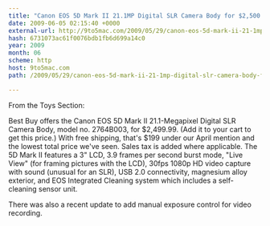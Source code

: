 ```yaml
---
title: "Canon EOS 5D Mark II 21.1MP Digital SLR Camera Body for $2,500 + free shipping"
date: 2009-06-05 02:15:40 +0000
external-url: http://9to5mac.com/2009/05/29/canon-eos-5d-mark-ii-21-1mp-digital-slr-camera-body-for-2500-free-shipping/
hash: 6731073ac61f0076bdb1fb6d699a14c0
year: 2009
month: 06
scheme: http
host: 9to5mac.com
path: /2009/05/29/canon-eos-5d-mark-ii-21-1mp-digital-slr-camera-body-for-2500-free-shipping/

---
```


From the Toys Section:

Best Buy offers the Canon EOS 5D Mark II 21.1-Megapixel Digital SLR Camera Body, model no. 2764B003, for $2,499.99. (Add it to your cart to get this price.) With free shipping, that's $199 under our April mention and the lowest total price we've seen. Sales tax is added where applicable. The 5D Mark II features a 3" LCD, 3.9 frames per second burst mode, "Live View" (for framing pictures with the LCD), 30fps 1080p HD video capture with sound (unusual for an SLR), USB 2.0 connectivity, magnesium alloy exterior, and EOS Integrated Cleaning system which includes a self-cleaning sensor unit.

There was also a recent update to add manual exposure control for video recording.
